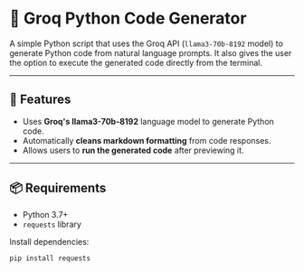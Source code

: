 # 🐍 Groq Python Code Generator

A simple Python script that uses the Groq API (`llama3-70b-8192` model) to generate Python code from natural language prompts. It also gives the user the option to execute the generated code directly from the terminal.

---

## 🚀 Features

- Uses **Groq's llama3-70b-8192** language model to generate Python code.
- Automatically **cleans markdown formatting** from code responses.
- Allows users to **run the generated code** after previewing it.

---

## 📦 Requirements

- Python 3.7+
- `requests` library

Install dependencies:
```bash
pip install requests
